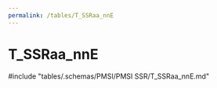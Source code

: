 ```yaml
---
permalink: /tables/T_SSRaa_nnE
---
```

# T_SSRaa_nnE

<!-- ATTENTION : Ne pas supprimer ou modifier la ligne ci-dessous -->
#include "tables/.schemas/PMSI/PMSI SSR/T_SSRaa_nnE.md"
<!-- ATTENTION : Ne pas supprimer ou modifier la ligne ci-dessus -->
